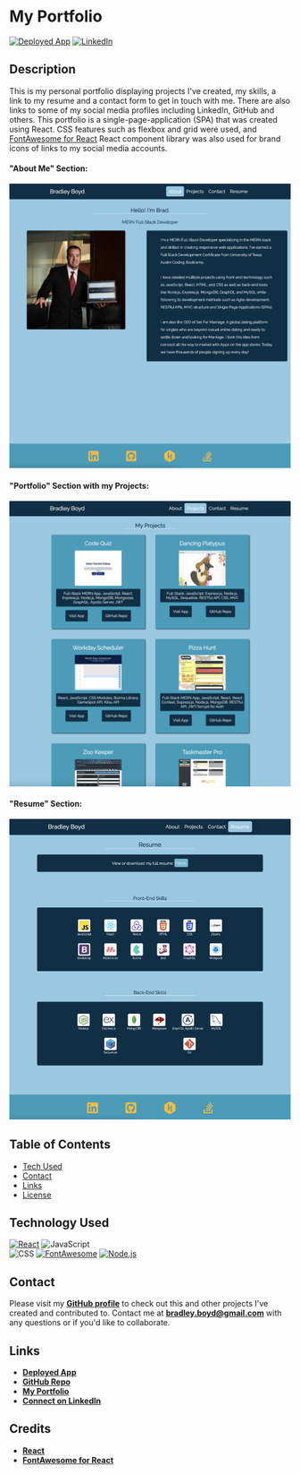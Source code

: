 # My Portfolio
<a href="https://houst29476.github.io/portfolio-react/">![Deployed App](https://img.shields.io/badge/My%20Portfolio-teal.svg?style=for-the-badge)</a> <a href='https://www.linkedin.com/in/bradley-boyd/'>![LinkedIn](https://img.shields.io/badge/LinkedIn-0077B5?style=for-the-badge&logo=linkedin&logoColor=white)</a>

## Description
 This is my personal portfolio displaying projects I've created, my skills, a link to my resume  and a contact form to get in touch with me. There are also links to some of my social media profiles including LinkedIn, GitHub and others.
 This portfolio is a single-page-application (SPA) that was created using React. CSS features such as flexbox and grid were used, and [FontAwesome for React](https://fontawesome.com/how-to-use/on-the-web/using-with/react) React component library was also used for brand icons of links to my social media accounts.

#### "About Me" Section:

![About Section](./src/assets/images/screenshot-1.png)

#### "Portfolio" Section with my Projects:

![Projects Section](./src/assets/images/screenshot-2.png)

 #### "Resume" Section:
 
![Resume Section](./src/assets/images/screenshot-3.png)


  ## Table of Contents
  - [Tech Used](#tech-used)
  - [Contact](#contact)
  - [Links](#links)
  - [License](#license)
  
  ## Technology Used
  <a href='https://reactjs.org/'>![React](https://img.shields.io/badge/React-20232A?style=for-the-badge&logo=react&logoColor=61DAFB)</a>
  ![JavaScript](https://img.shields.io/badge/JavaScript-323330?style=for-the-badge&logo=javascript&logoColor=F7DF1E)  
  ![CSS](https://img.shields.io/badge/CSS3-1572B6?style=for-the-badge&logo=css3&logoColor=white)
  <a href='https://fontawesome.com/how-to-use/on-the-web/using-with/react'>![FontAwesome](https://img.shields.io/badge/Font_Awesome-4285F4?style=for-the-badge&logoColor=white)</a>
  <a href='https://nodejs.org/en/'>![Node.js](https://img.shields.io/badge/Node.js-43853D?style=for-the-badge&logo=node.js&logoColor=white)</a>

  
  ## Contact
  Please visit my **[GitHub profile](https://github.com/houst29476/)** to check out this and other projects I've created and contributed to.
  Contact me at **bradley.boyd@gmail.com** with any questions or if you'd like to collaborate.

  ## Links
  - **[Deployed App](https://houst29476.github.io/react-portfolio/)**
  - **[GitHub Repo](https://github.com/houst29476/react-portfolio)**
  - **[My Portfolio](https://houst29476.github.io/react-portfolio)**
  - **[Connect on LinkedIn](https://www.linkedin.com/in/bradley-boyd)**

  ## Credits
  - **[React](https://reactjs.org/)**
  - **[FontAwesome for React](https://fontawesome.com/how-to-use/on-the-web/using-with/react)**